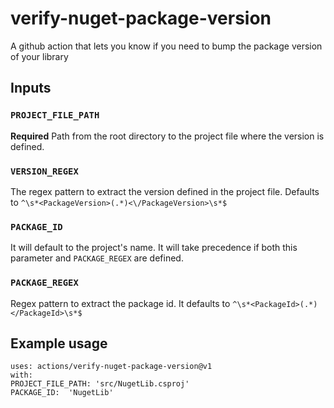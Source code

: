 # verify-nuget-package-version
A github action that lets you know if you need to bump the package version of your library

## Inputs

### `PROJECT_FILE_PATH`

**Required** Path from the root directory to the project file where the version is defined.

### `VERSION_REGEX`
The regex pattern to extract the version defined in the project file. Defaults to `^\s*<PackageVersion>(.*)<\/PackageVersion>\s*$`

### `PACKAGE_ID`
It will default to the project's name. It will take precedence if both this parameter and `PACKAGE_REGEX` are defined.

### `PACKAGE_REGEX`
Regex pattern to extract the package id. It defaults to `^\s*<PackageId>(.*)</PackageId>\s*$`

## Example usage
```
uses: actions/verify-nuget-package-version@v1
with:
PROJECT_FILE_PATH: 'src/NugetLib.csproj'
PACKAGE_ID:  'NugetLib'
```
